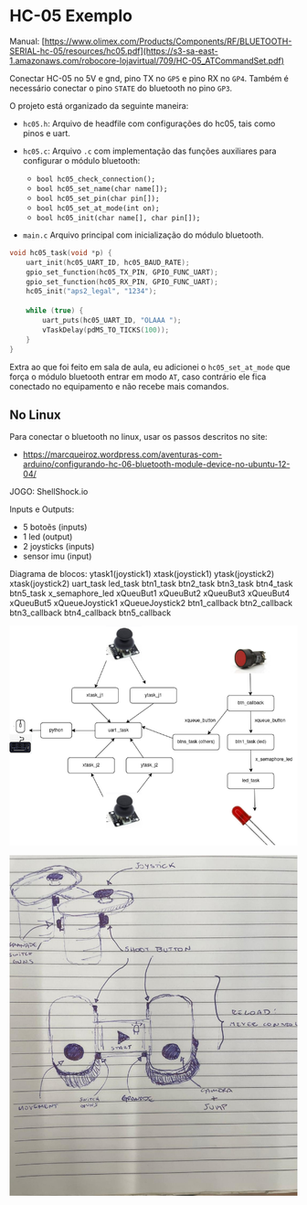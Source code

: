 # HC-05 Exemplo

Manual: [https://www.olimex.com/Products/Components/RF/BLUETOOTH-SERIAL-hc-05/resources/hc05.pdf](https://s3-sa-east-1.amazonaws.com/robocore-lojavirtual/709/HC-05_ATCommandSet.pdf)

Conectar HC-05 no 5V e gnd, pino TX no `GP5` e pino RX no `GP4`. Também é necessário conectar o pino `STATE` do bluetooth no pino `GP3`.

O projeto está organizado da seguinte maneira:

- `hc05.h`: Arquivo de headfile com configurações do hc05, tais como pinos e uart.
- `hc05.c`: Arquivo `.c` com implementação das funções auxiliares para configurar o módulo bluetooth:
    - `bool hc05_check_connection();`
    - `bool hc05_set_name(char name[]);`
    - `bool hc05_set_pin(char pin[]);`
    - `bool hc05_set_at_mode(int on);`
    - `bool hc05_init(char name[], char pin[]);`

- `main.c` Arquivo principal com inicialização do módulo bluetooth.

```c
void hc05_task(void *p) {
    uart_init(hc05_UART_ID, hc05_BAUD_RATE);
    gpio_set_function(hc05_TX_PIN, GPIO_FUNC_UART);
    gpio_set_function(hc05_RX_PIN, GPIO_FUNC_UART);
    hc05_init("aps2_legal", "1234");

    while (true) {
        uart_puts(hc05_UART_ID, "OLAAA ");
        vTaskDelay(pdMS_TO_TICKS(100));
    }
}
```

Extra ao que foi feito em sala de aula, eu adicionei o `hc05_set_at_mode` que força o módulo bluetooth entrar em modo `AT`, caso contrário ele fica 
conectado no equipamento e não recebe mais comandos.

## No Linux

Para conectar o bluetooth no linux, usar os passos descritos no site:

- https://marcqueiroz.wordpress.com/aventuras-com-arduino/configurando-hc-06-bluetooth-module-device-no-ubuntu-12-04/

JOGO:
ShellShock.io

Inputs e Outputs:
- 5 botoẽs (inputs)
- 1 led (output)
- 2 joysticks (inputs)
- sensor imu (input)

Diagrama de blocos:
ytask1(joystick1)
xtask(joystick1)
ytask(joystick2)
xtask(joystick2)
uart_task
led_task
btn1_task
btn2_task
btn3_task
btn4_task
btn5_task
x_semaphore_led
xQueuBut1
xQueuBut2
xQueuBut3
xQueuBut4
xQueuBut5
xQueueJoystick1
xQueueJoystick2
btn1_callback
btn2_callback
btn3_callback
btn4_callback
btn5_callback

![alt text](diagrama-1.png)


![alt text](rascunho_controle.jpeg)


